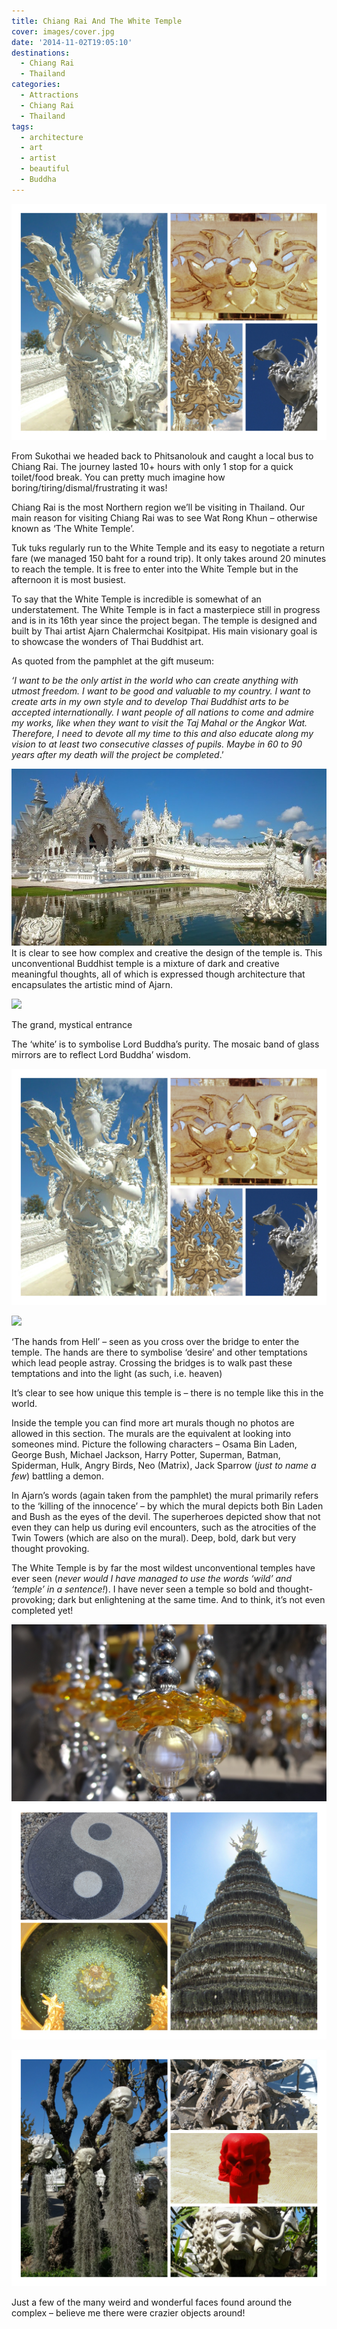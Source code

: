 ```yaml
---
title: Chiang Rai And The White Temple
cover: images/cover.jpg
date: '2014-11-02T19:05:10'
destinations:
  - Chiang Rai
  - Thailand
categories:
  - Attractions
  - Chiang Rai
  - Thailand
tags:
  - architecture
  - art
  - artist
  - beautiful
  - Buddha
---
```

![](images/chiangrai.jpg)

From Sukothai we headed back to Phitsanolouk and caught a local bus to Chiang Rai. The journey lasted 10+ hours with only 1 stop for a quick toilet/food break. You can pretty much imagine how boring/tiring/dismal/frustrating it was!

Chiang Rai is the most Northern region we’ll be visiting in Thailand. Our main reason for visiting Chiang Rai was to see Wat Rong Khun – otherwise known as ‘The White Temple’.

Tuk tuks regularly run to the White Temple and its easy to negotiate a return fare (we managed 150 baht for a round trip). It only takes around 20 minutes to reach the temple. It is free to enter into the White Temple but in the afternoon it is most busiest.

To say that the White Temple is incredible is somewhat of an understatement. The White Temple is in fact a masterpiece still in progress and is in its 16th year since the project began. The temple is designed and built by Thai artist Ajarn Chalermchai Kositpipat. His main visionary goal is to showcase the wonders of Thai Buddhist art.

As quoted from the pamphlet at the gift museum:

_‘I want to be the only artist in the world who can create anything with utmost freedom. I want to be good and valuable to my country. I want to create arts in my own style and to develop Thai Buddhist arts to be accepted internationally. I want people of all nations to come and admire my works, like when they want to visit the Taj Mahal or the Angkor Wat. Therefore, I need to devote all my time to this and also educate along my vision to at least two consecutive classes of pupils. Maybe in 60 to 90 years after my death will the project be completed_.’

![](images/DSC_0303.jpg)It is clear to see how complex and creative the design of the temple is. This unconventional Buddhist temple is a mixture of dark and creative meaningful thoughts, all of which is expressed though architecture that encapsulates the artistic mind of Ajarn.

![](images/16063750988_63844c64c9_o_d.jpg)

The grand, mystical entrance

The ‘white’ is to symbolise Lord Buddha’s purity. The mosaic band of glass mirrors are to reflect Lord Buddha’ wisdom.

![](images/chiangrai.jpg)

![](images/15628876334_9d1a46e13d_o_d.jpg)

‘The hands from Hell’ – seen as you cross over the bridge to enter the temple. The hands are there to symbolise ‘desire’ and other temptations which lead people astray. Crossing the bridges is to walk past these temptations and into the light (as such, i.e. heaven)

It’s clear to see how unique this temple is – there is no temple like this in the world.

Inside the temple you can find more art murals though no photos are allowed in this section. The murals are the equivalent at looking into someones mind. Picture the following characters – Osama Bin Laden, George Bush, Michael Jackson, Harry Potter, Superman, Batman, Spiderman, Hulk, Angry Birds, Neo (Matrix), Jack Sparrow (_just to name a few_) battling a demon.

In Ajarn’s words (again taken from the pamphlet) the mural primarily refers to the ‘killing of the innocence’ – by which the mural depicts both Bin Laden and Bush as the eyes of the devil. The superheroes depicted show that not even they can help us during evil encounters, such as the atrocities of the Twin Towers (which are also on the mural). Deep, bold, dark but very thought provoking.

The White Temple is by far the most wildest unconventional temples have ever seen (_never would I have managed to use the words ‘wild’ and ‘temple’ in a sentence!_). I have never seen a temple so bold and thought-provoking; dark but enlightening at the same time. And to think, it’s not even completed yet!

![](images/16225424406_d3209e2fd6_o_d.jpg)![](images/chiangrai2.jpg)

![Just a few of the many weird and wonderful creations found ](images/chiandraicollage.jpg)

Just a few of the many weird and wonderful faces found around the complex – believe me there were crazier objects around!

